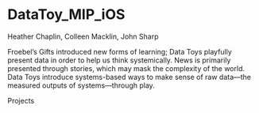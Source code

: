 DataToy_MIP_iOS
===============
Heather Chaplin, Colleen Macklin, John Sharp

Froebel’s Gifts introduced new forms of learning; Data Toys playfully present data in order to help us think systemically. News is primarily presented through stories, which may mask the complexity of the world. Data Toys introduce systems-based ways to make sense of raw data—the measured outputs of systems—through play.

Projects
